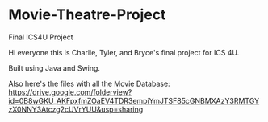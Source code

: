 # Movie-Theatre-Project
Final ICS4U Project

Hi everyone this is Charlie, Tyler, and Bryce's final project for ICS 4U.

Built using Java and Swing.


Also here's the files with all the Movie Database: 
https://drive.google.com/folderview?id=0B8wGKU_AKFpxfmZOaEV4TDR3empiYmJTSF85cGNBMXAzY3RMTGYzX0NNY3Atczg2cUVrYUU&usp=sharing
